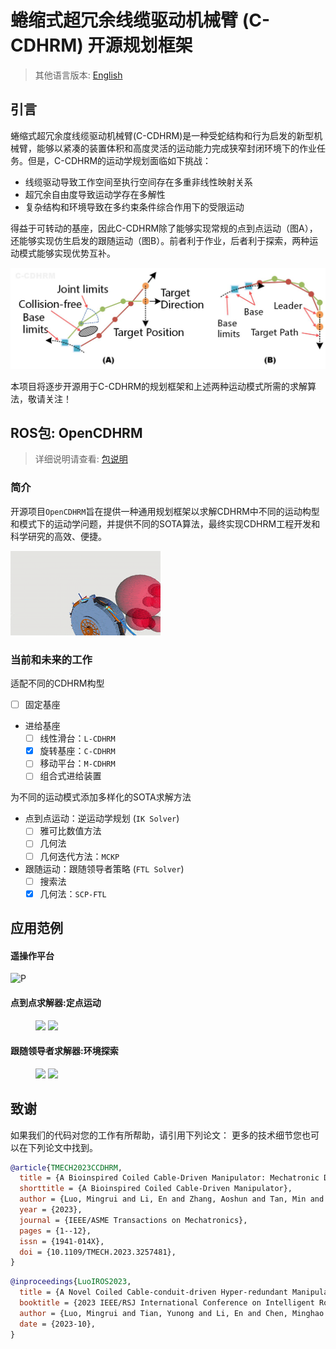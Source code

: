 # 蜷缩式超冗余线缆驱动机械臂 (C-CDHRM) 开源规划框架
> 其他语言版本: <a href="./README.md">English</a>
## 引言
蜷缩式超冗余度线缆驱动机械臂(C-CDHRM)是一种受蛇结构和行为启发的新型机械臂，能够以紧凑的装置体积和高度灵活的运动能力完成狭窄封闭环境下的作业任务。但是，C-CDHRM的运动学规划面临如下挑战：
- 线缆驱动导致工作空间至执行空间存在多重非线性映射关系
- 超冗余自由度导致运动学存在多解性
- 复杂结构和环境导致在多约束条件综合作用下的受限运动

得益于可转动的基座，因此C-CDHRM除了能够实现常规的点到点运动（图A），还能够实现仿生启发的跟随运动（图B）。前者利于作业，后者利于探索，两种运动模式能够实现优势互补。

![运动模式](images/PlanningMode.jpg)

本项目将逐步开源用于C-CDHRM的规划框架和上述两种运动模式所需的求解算法，敬请关注！

## ROS包: OpenCDHRM
> 详细说明请查看: <a href="./OpenCDHRM/README.md">包说明</a>

### 简介
开源项目`OpenCDHRM`旨在提供一种通用规划框架以求解CDHRM中不同的运动构型和模式下的运动学问题，并提供不同的SOTA算法，最终实现CDHRM工程开发和科学研究的高效、便捷。

![FTL求解器](images/CCDHRM_FTL_demo.gif)

### 当前和未来的工作

适配不同的CDHRM构型
- [ ] 固定基座
- 进给基座
    - [ ] 线性滑台：`L-CDHRM`
    - [X] 旋转基座：`C-CDHRM`
    - [ ] 移动平台：`M-CDHRM`
    - [ ] 组合式进给装置

为不同的运动模式添加多样化的SOTA求解方法

- 点到点运动：逆运动学规划 (`IK Solver`)
    - [ ] 雅可比数值方法
    - [ ] 几何法
    - [ ] 几何迭代方法：`MCKP`
- 跟随运动：跟随领导者策略 (`FTL Solver`)
    - [ ] 搜索法
    - [X] 几何法：`SCP-FTL`

## 应用范例

#### 遥操作平台
![P](https://hilmr.github.io/data/media/project1-5.gif)

#### 点到点求解器:定点运动
<figure class="half">
    <img src="https://hilmr.github.io/data/media/TMECH-1.gif">
    <img src="https://hilmr.github.io/data/media/TMECH-2.gif">
</figure>

#### 跟随领导者求解器:环境探索
<figure class="half">
    <img src="https://hilmr.github.io/data/media/IROS-1.gif">
    <img src="https://hilmr.github.io/data/media/project1-4.gif">
</figure>

## 致谢

如果我们的代码对您的工作有所帮助，请引用下列论文：
更多的技术细节您也可以在下列论文中找到。

``` Bibtex
@article{TMECH2023CCDHRM,
  title = {A Bioinspired Coiled Cable-Driven Manipulator: Mechatronic Design and Kinematics Planning With Multiconstraints},
  shorttitle = {A Bioinspired Coiled Cable-Driven Manipulator},
  author = {Luo, Mingrui and Li, En and Zhang, Aoshun and Tan, Min and Liang, Zize},
  year = {2023},
  journal = {IEEE/ASME Transactions on Mechatronics},
  pages = {1--12},
  issn = {1941-014X},
  doi = {10.1109/TMECH.2023.3257481},
}
```

``` Bibtex
@inproceedings{LuoIROS2023,
  title = {A Novel Coiled Cable-conduit-driven Hyper-redundant Manipulator for Remote Operating in Narrow Spaces},
  booktitle = {2023 IEEE/RSJ International Conference on Intelligent Robots and Systems (IROS)},
  author = {Luo, Mingrui and Tian, Yunong and Li, En and Chen, Minghao and Tan, Min and others},
  date = {2023-10},
}
```